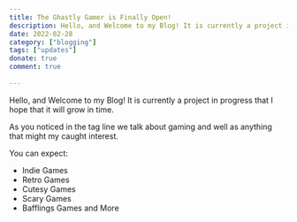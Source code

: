 ```yaml
---
title: The Ghastly Gamer is Finally Open!
description: Hello, and Welcome to my Blog! It is currently a project in progress that I hope that it will grow in time.
date: 2022-02-28
category: ["blogging"]
tags: ["updates"]
donate: true
comment: true
  
---
```


Hello, and Welcome to my Blog! It is currently a project in progress that I hope that it will grow in time.

As you noticed in the tag line we talk about gaming and well as anything that might my caught interest.

You can expect:

- Indie Games
- Retro Games
- Cutesy Games
- Scary Games
- Bafflings Games and More
